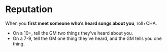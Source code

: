 # Reputation
When you **first meet someone who’s heard songs about you**, roll+CHA.

 * On a 10+, tell the GM two things they’ve heard about you.
 * On a 7-9, tell the GM one thing they’ve heard, and the GM tells you one thing.